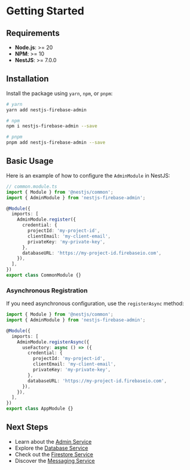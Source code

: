 # Getting Started

## Requirements

- **Node.js**: >= 20
- **NPM**: >= 10
- **NestJS**: >= 7.0.0

## Installation

Install the package using `yarn`, `npm`, or `pnpm`:

```bash
# yarn
yarn add nestjs-firebase-admin
```

```bash
# npm
npm i nestjs-firebase-admin --save
```

```bash
# pnpm
pnpm add nestjs-firebase-admin --save
```

## Basic Usage

Here is an example of how to configure the `AdminModule` in NestJS:

```ts
// common.module.ts
import { Module } from '@nestjs/common';
import { AdminModule } from 'nestjs-firebase-admin';

@Module({
  imports: [
    AdminModule.register({
      credential: {
        projectId: 'my-project-id',
        clientEmail: 'my-client-email',
        privateKey: 'my-private-key',
      },
      databaseURL: 'https://my-project-id.firebaseio.com',
    }),
  ],
})
export class CommonModule {}
```

### Asynchronous Registration

If you need asynchronous configuration, use the `registerAsync` method:

```ts
import { Module } from '@nestjs/common';
import { AdminModule } from 'nestjs-firebase-admin';

@Module({
  imports: [
    AdminModule.registerAsync({
      useFactory: async () => ({
        credential: {
          projectId: 'my-project-id',
          clientEmail: 'my-client-email',
          privateKey: 'my-private-key',
        },
        databaseURL: 'https://my-project-id.firebaseio.com',
      }),
    }),
  ],
})
export class AppModule {}
```

## Next Steps

- Learn about the [Admin Service](services/admin-service.md)
- Explore the [Database Service](services/database-service.md)
- Check out the [Firestore Service](services/firestore-service.md)
- Discover the [Messaging Service](services/messaging-service.md)
